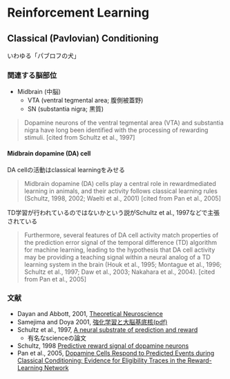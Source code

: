 # Reinforcement Learning

## Classical (Pavlovian) Conditioning
いわゆる「パブロフの犬」

### 関連する脳部位

- Midbrain (中脳)
  - VTA (ventral tegmental area; 腹側被蓋野)
  - SN (substantia nigra; 黒質)

> Dopamine neurons of the ventral tegmental area (VTA) and substantia nigra have long been identified with the processing of rewarding stimuli. [cited from Schultz et al., 1997]

#### Midbrain dopamine (DA) cell

DA cellの活動はclassical learningをみせる

> Midbrain dopamine (DA) cells play a central role in rewardmediated learning in animals, and their activity follows classical learning rules (Schultz, 1998, 2002; Waelti et al., 2001) [cited from Pan et al., 2005]

TD学習が行われているのではないかという説がSchultz et al., 1997などで主張されている

> Furthermore, several features of DA cell activity match properties of the prediction error signal of the temporal difference (TD) algorithm for machine learning, leading to the hypothesis that DA cell activity may be providing a teaching signal within a neural analog of a TD learning system in the brain (Houk et al., 1995; Montague et al., 1996; Schultz et al., 1997; Daw et al., 2003; Nakahara et al., 2004). [cited from Pan et al., 2005]

### 文献
- Dayan and Abbott, 2001, [Theoretical Neuroscience](http://cns-classes.bu.edu/cn510/Papers/Theoretical%20Neuroscience%20Computational%20and%20Mathematical%20Modeling%20of%20Neural%20Systems%20-%20%20Peter%20Dayan,%20L.%20F.%20Abbott.pdf)
- Samejima and Doya 2001, [強化学習と大脳基底核(pdf)](http://ci.nii.ac.jp/els/110001096714.pdf?id=ART0001257939&type=pdf&lang=jp&host=cinii&order_no=&ppv_type=0&lang_sw=&no=1464335228&cp=)
- Schultz et al., 1997, [A neural substrate of prediction and reward](Schultz+1997.md)
  - 有名なscienceの論文
- Schultz, 1998 [Predictive reward signal of dopamine neurons](Schultz1998.md)
- Pan et al., 2005, [Dopamine Cells Respond to Predicted Events during Classical Conditioning: Evidence for Eligibility Traces in the Reward-Learning Network](Pan+2005.md)
